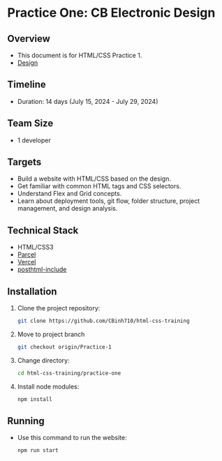# Practice One: CB Electronic Design

## Overview

- This document is for HTML/CSS Practice 1.
- [Design](https://www.figma.com/design/yvBPcO70tBEQkZyERkPfiN/Electronic-components?node-id=0-1&node-type=CANVAS&t=CojUaz3eBQIXyQwm-0)

## Timeline

- Duration: 14 days (July 15, 2024 - July 29, 2024)

## Team Size

- 1 developer

## Targets

- Build a website with HTML/CSS based on the design.
- Get familiar with common HTML tags and CSS selectors.
- Understand Flex and Grid concepts.
- Learn about deployment tools, git flow, folder structure, project management, and design analysis.

## Technical Stack

- HTML/CSS3
- [Parcel](https://parceljs.org/getting-started/webapp/)
- [Vercel](https://vercel.com/docs/deployments/git/vercel-for-github)
- [posthtml-include](https://github.com/posthtml/posthtml-include)

## Installation

1. Clone the project repository:

    ```bash
    git clone https://github.com/CBinh710/html-css-training
    ```
2. Move to project branch

   ```bash
   git checkout origin/Practice-1
   ```
   
3. Change directory:

    ```bash
    cd html-css-training/practice-one
    ```
    
4. Install node modules:

    ```bash
    npm install
    ```
    
## Running
    
 - Use this command to run the website:

    ```bash
    npm run start
    ```

